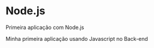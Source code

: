 # Node.js
Primeira aplicação com Node.js

<p>Minha primeira aplicação usando Javascript no Back-end</p>
